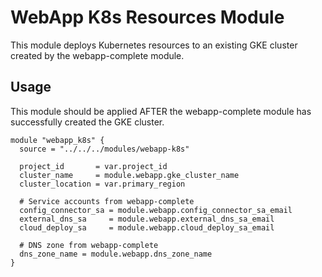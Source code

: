 # WebApp K8s Resources Module

This module deploys Kubernetes resources to an existing GKE cluster created by the webapp-complete module.

## Usage

This module should be applied AFTER the webapp-complete module has successfully created the GKE cluster.

```hcl
module "webapp_k8s" {
  source = "../../../modules/webapp-k8s"
  
  project_id       = var.project_id
  cluster_name     = module.webapp.gke_cluster_name
  cluster_location = var.primary_region
  
  # Service accounts from webapp-complete
  config_connector_sa = module.webapp.config_connector_sa_email
  external_dns_sa     = module.webapp.external_dns_sa_email
  cloud_deploy_sa     = module.webapp.cloud_deploy_sa_email
  
  # DNS zone from webapp-complete
  dns_zone_name = module.webapp.dns_zone_name
}
```